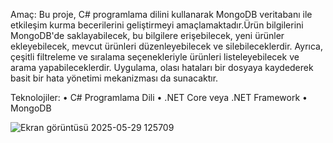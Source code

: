 Amaç: Bu proje, C# programlama dilini kullanarak MongoDB veritabanı ile etkileşim kurma 
becerilerini geliştirmeyi amaçlamaktadır.Ürün bilgilerini MongoDB'de saklayabilecek, bu 
bilgilere erişebilecek, yeni ürünler ekleyebilecek, mevcut ürünleri düzenleyebilecek ve 
silebileceklerdir. Ayrıca, çeşitli filtreleme ve sıralama seçenekleriyle ürünleri listeleyebilecek 
ve arama yapabileceklerdir. Uygulama, olası hataları bir dosyaya kaydederek basit bir hata 
yönetimi mekanizması da sunacaktır.


Teknolojiler: 
• C# Programlama Dili 
• .NET Core veya .NET Framework 
• MongoDB 

![Ekran görüntüsü 2025-05-29 125709](https://github.com/user-attachments/assets/ebcb6c73-aee9-4d7f-88a9-1aaf52be447d)
